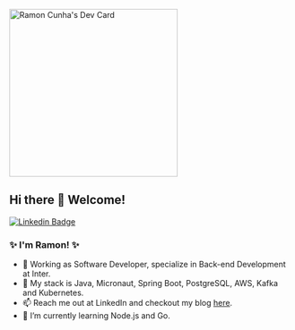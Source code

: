 <a href="https://app.daily.dev/ramoncunha"><img src="https://api.daily.dev/devcards/v2/GpaPQjxfOtr7nsqUFptZq.png?type=default&r=511" width="300" alt="Ramon Cunha's Dev Card"/></a>

## Hi there 👋  Welcome!

[![Linkedin Badge](https://img.shields.io/badge/-LinkedIn-blue?style=flat-square&logo=Linkedin&logoColor=white&link=https://www.linkedin.com/in/ramoncunha/)](https://www.linkedin.com/in/ramoncunha/)

### ✨ I'm Ramon! ✨

- 💼 Working as Software Developer, specialize in Back-end Development at Inter.
- 🚀 My stack is Java, Micronaut, Spring Boot, PostgreSQL, AWS, Kafka and Kubernetes.
- 📫 Reach me out at LinkedIn and checkout my blog [here](https://ramoncunha.netlify.app/).
- 🌱 I’m currently learning Node.js and Go.

<!--
**ramoncunha/ramoncunha** is a ✨ _special_ ✨ repository because its `README.md` (this file) appears on your GitHub profile.

Here are some ideas to get you started:

- 🔭 I’m currently working on ...
- 🌱 I’m currently learning ...
- 👯 I’m looking to collaborate on ...
- 🤔 I’m looking for help with ...
- 💬 Ask me about ...
- 📫 How to reach me: ...
- 😄 Pronouns: ...
- ⚡ Fun fact: ...
-->
